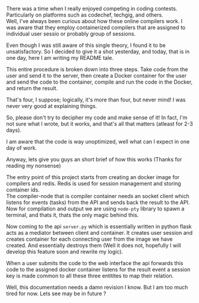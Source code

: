 There was a time when I really enjoyed competing in coding contests. Particularly on platforms such as codechef, techgig, and others.\
Well, I've always been curious about how these online compilers work. I was aware that they employ containerized compilers that are assigned to individual user sessio or 
probably group of sessions.

Even though I was still aware of this single theory, I found it to be unsatisfactory. So I decided to give it a shot yesterday, and today, that is in one day, here I am 
writing my README tale.

This entire procedure is broken down into three steps. Take code from the user and send it to the server, then create a Docker container for the user and send the code 
to the container, compile and run the code in the Docker, and return the result.

That's four, I suppose; logically, it's more than four, but never mind! I was never very good at explaining things. 

So, please don't try to decipher my code and make sense of it! In fact, I'm not sure what I wrote, but it works, and that's all that matters (atleast for 2-3 days).

I am aware that the code is way unoptimized, well what can I expect in one day of work.

Anyway, lets give you guys an short brief of how this works (Thanks for reading my nonsense)

The entry point of this project starts from creating an docker image for compilers and redis. Redis is used for session management and storing container ids.\
The compiler-node that is compiler container needs an socket client which listens for events (tasks) from the API and sends back the result to the API.\
Now for compilation and output we are using `node-pty` library to spawn a terminal, and thats it, thats the only magic behind this.

Now coming to the api `server.py` which is essentially written in python flask acts as a mediator between client and container. It creates user session and creates container for each connecting user from the image we have created. And essentially destroys them (Well it does not, hopefully I will develop this feature soon and rewrite my logic).

When a user submits the code to the web interface the api forwards this code to the assigned docker container listens for the result event a session key is made common to all these three entitites to map their relation.

Well, this documentation needs a damn revision I know. But I am too much tired for now. Lets see may be in future ?
